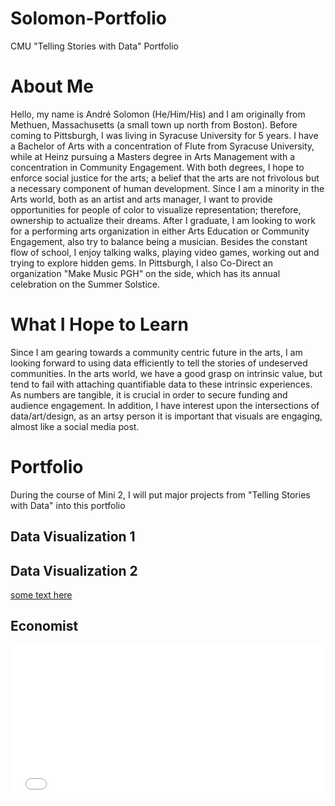 # Solomon-Portfolio
CMU "Telling Stories with Data" Portfolio  

# About Me
Hello, my name is André Solomon (He/Him/His) and I am originally from Methuen, Massachusetts (a small town up north from Boston). Before coming to Pittsburgh, I was living in Syracuse University for 5 years. I have a Bachelor of Arts with a concentration of Flute from Syracuse University, while at Heinz pursuing a Masters degree in Arts Management with a concentration in Community Engagement. With both degrees, I hope to enforce social justice for the arts; a belief that the arts are not frivolous but a necessary component of human development. Since I am a minority in the Arts world, both as an artist and arts manager, I want to provide opportunities for people of color to visualize representation; therefore, ownership to actualize their dreams. After I graduate, I am looking to work for a performing arts organization in either Arts Education or Community Engagement, also try to balance being a musician. Besides the constant flow of school, I enjoy talking walks, playing video games, working out and trying to explore hidden gems. In Pittsburgh, I also Co-Direct an organization "Make Music PGH" on the side, which has its annual celebration on the Summer Solstice.
# What I Hope to Learn
Since I am gearing towards a community centric future in the arts, I am looking forward to using data efficiently to tell the stories of undeserved communities. In the arts world, we have a good grasp on intrinsic value, but tend to fail with attaching quantifiable data to these intrinsic experiences. As numbers are tangible, it is crucial in order to secure funding and audience engagement. In addition, I have interest upon the intersections of data/art/design, as an artsy person it is important that visuals are engaging, almost like a social media post.
# Portfolio 
During the course of Mini 2, I will put major projects from "Telling Stories with Data" into this portfolio
## Data Visualization 1

## Data Visualization 2
[some text here](/DataVisualization2.md)
## Economist

<iframe title="Facebook Clicks" aria-label="Bar Chart" id="datawrapper-chart-xzGFM" src="//datawrapper.dwcdn.net/xzGFM/1/" scrolling="no" frameborder="0" style="width: 0; min-width: 100% !important; border: none;" height="245"></iframe><script type="text/javascript">!function(){"use strict";window.addEventListener("message",function(a){if(void 0!==a.data["datawrapper-height"])for(var e in a.data["datawrapper-height"]){var t=document.getElementById("datawrapper-chart-"+e)||document.querySelector("iframe[src*='"+e+"']");t&&(t.style.height=a.data["datawrapper-height"][e]+"px")}})}();</script>
